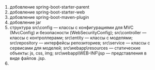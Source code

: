 1) добовление <parent> spring-boot-starter-parent
2) добовление <dependency> spring-boot-starter-web
3) добовление <build> spring-boot-maven-plugin
4) добовление <packaging>jar
5) структура
    src\\config — классы с конфигурациями для MVC (MvcConfig) и безопасности (WebSecurityConfig);
    src\\controller — классы с контроллерами;
    src\\entity — классы с моделями;
    src\\repository — интерфейсы репозиториев;
    src\\service — классы c сервисами для моделей;
    src\\webapp\resources — статические объекты: js, css, img;
    src\\webapp\WEB-INF\jsp — представления в виде файлов .jsp.
6)